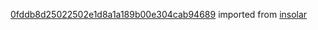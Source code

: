 [0fddb8d25022502e1d8a1a189b00e304cab94689](https://github.com/insolar/insolar/commit/0fddb8d25022502e1d8a1a189b00e304cab94689) imported from [insolar](https://github.com/insolar/insolar)
